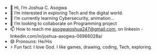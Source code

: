 - 👋 Hi, I’m Joshua C. Asogwa
- 👀 I’m interested in exploring Tech and the digital world.
- 🌱 I’m currently learning Cybersecurity, animation...
- 💞️ I’m looking to collaborate on Programming project
- 📫 How to reach me asogwajoshua247@gmail.com, on linkesin - linkedin.com/in/joshua-asogwa-06966028a/
- 😄 Pronouns: He/His
- ⚡ Fun fact: I love God. I like games, drawing, coding, Tech, exploring.

<!---
cyberhunter-Joshua/cyberhunter-Joshua is a ✨ special ✨ repository because its `README.md` (this file) appears on your GitHub profile.
You can click the Preview link to take a look at your changes.
--->
